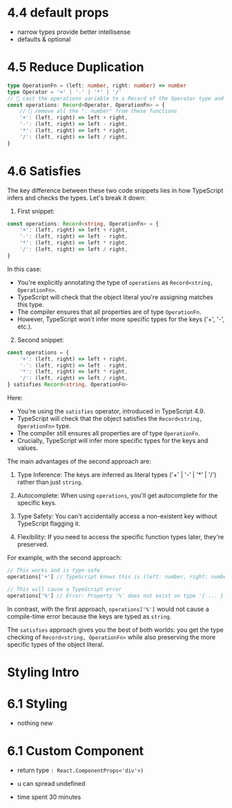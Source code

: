# 4.4 default props

- narrow types provide better intellisense
- defaults & optional

# 4.5 Reduce Duplication

```typescript
type OperationFn = (left: number, right: number) => number
type Operator = '+' | '-' | '*' | '/'
// 🦺 cast the operations variable to a Record of the Operator type and the OperationFn type
const operations: Record<Operator, OperationFn> = {
	// 🦺 remove all the ": number" from these functions
	'+': (left, right) => left + right,
	'-': (left, right) => left - right,
	'*': (left, right) => left * right,
	'/': (left, right) => left / right,
}
```

# 4.6 Satisfies

The key difference between these two code snippets lies in how TypeScript infers
and checks the types. Let's break it down:

1. First snippet:

```typescript
const operations: Record<string, OperationFn> = {
	'+': (left, right) => left + right,
	'-': (left, right) => left - right,
	'*': (left, right) => left * right,
	'/': (left, right) => left / right,
}
```

In this case:

- You're explicitly annotating the type of `operations` as
  `Record<string, OperationFn>`.
- TypeScript will check that the object literal you're assigning matches this
  type.
- The compiler ensures that all properties are of type `OperationFn`.
- However, TypeScript won't infer more specific types for the keys ('+', '-',
  etc.).

2. Second snippet:

```typescript
const operations = {
	'+': (left, right) => left + right,
	'-': (left, right) => left - right,
	'*': (left, right) => left * right,
	'/': (left, right) => left / right,
} satisfies Record<string, OperationFn>
```

Here:

- You're using the `satisfies` operator, introduced in TypeScript 4.9.
- TypeScript will check that the object satisfies the
  `Record<string, OperationFn>` type.
- The compiler still ensures all properties are of type `OperationFn`.
- Crucially, TypeScript will infer more specific types for the keys and values.

The main advantages of the second approach are:

1. Type Inference: The keys are inferred as literal types ('+' | '-' | '\*' |
   '/') rather than just `string`.

2. Autocomplete: When using `operations`, you'll get autocomplete for the
   specific keys.

3. Type Safety: You can't accidentally access a non-existent key without
   TypeScript flagging it.

4. Flexibility: If you need to access the specific function types later, they're
   preserved.

For example, with the second approach:

```typescript
// This works and is type-safe
operations['+'] // TypeScript knows this is (left: number, right: number) => number

// This will cause a TypeScript error
operations['%'] // Error: Property '%' does not exist on type '{ ... }'
```

In contrast, with the first approach, `operations['%']` would not cause a
compile-time error because the keys are typed as `string`.

The `satisfies` approach gives you the best of both worlds: you get the type
checking of `Record<string, OperationFn>` while also preserving the more
specific types of the object literal.

# Styling Intro

# 6.1 Styling

- nothing new

# 6.1 Custom Component

- return type `: React.ComponentProps<'div'>) `
- u can spread undefined

- time spent 30 minutes
